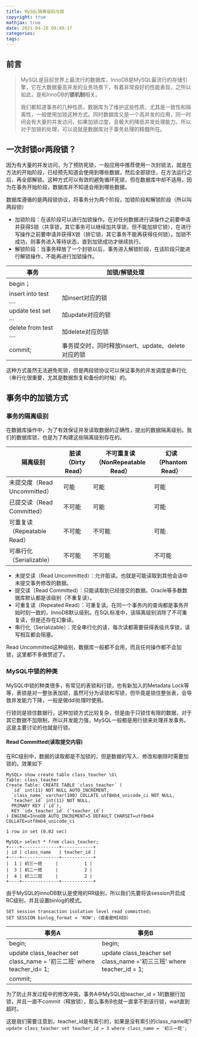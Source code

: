 ```yaml
---
title: MySQL隔离级别与锁
copyright: true
mathjax: true
date: 2021-04-28 09:49:17
categories:
tags:
---
```


## 前言

>MySQL是目前世界上最流行的数据库，InnoDB是MySQL最流行的存储引擎，它在大数据量高并发的业务场景下，有着非常良好的性能表现，之所以如此，是和InnoDB的**锁机制**相关。
>
>我们都知道事务的几种性质，数据库为了维护这些性质，尤其是一致性和隔离性，一般使用加锁这种方式。同时数据库又是一个高并发的应用，同一时间会有大量的并发访问，如果加锁过度，会极大的降低并发处理能力。所以对于加锁的处理，可以说就是数据库对于事务处理的精髓所在。



## 一次封锁or两段锁？

因为有大量的并发访问，为了预防死锁，一般应用中推荐使用一次封锁法，就是在方法的开始阶段，已经预先知道会使用到哪些数据，然后全部锁住，在方法运行之后，再全部解锁。这种方式可以有效的避免循环死锁，但在数据库中却不适用，因为在事务开始阶段，数据库并不知道会用到哪些数据。

数据库遵循的是两段锁协议，将事务分为两个阶段，加锁阶段和解锁阶段（所以叫两段锁）

- 加锁阶段：在该阶段可以进行加锁操作。在对任何数据进行读操作之前要申请并获得S锁（共享锁，其它事务可以继续加共享锁，但不能加排它锁），在进行写操作之前要申请并获得X锁（排它锁，其它事务不能再获得任何锁）。加锁不成功，则事务进入等待状态，直到加锁成功才继续执行。
- 解锁阶段：当事务释放了一个封锁以后，事务进入解锁阶段，在该阶段只能进行解锁操作，不能再进行加锁操作。

| 事务                  | 加锁/解锁处理                                      |
| --------------------- | -------------------------------------------------- |
| begin；               |                                                    |
| insert into test .... | 加insert对应的锁                                   |
| update test set ...   | 加update对应的锁                                   |
| delete from test .... | 加delete对应的锁                                   |
| commit;               | 事务提交时，同时释放insert、update、delete对应的锁 |

这种方式虽然无法避免死锁，但是两段锁协议可以保证事务的并发调度是串行化（串行化很重要，尤其是数据恢复和备份的时候）的。



## 事务中的加锁方式

### 事务的隔离级别

在数据库操作中，为了有效保证并发读取数据的正确性，提出的数据隔离级别。我们的数据库锁，也是为了构建这些隔离级别存在的。

| 隔离级别                     | 脏读（Dirty Read） | 不可重复读（NonRepeatable Read） | 幻读（Phantom Read） |
| ---------------------------- | ------------------ | -------------------------------- | -------------------- |
| 未提交度（Read Uncommitted） | 可能               | 可能                             | 可能                 |
| 已提交读（Read Committed）   | 不可能             | 可能                             | 可能                 |
| 可重复读（Repeatable Read）  | 不可能             | 不可能                           | 可能                 |
| 可串行化（Serializable）     | 不可能             | 不可能                           | 不可能               |

- 未提交读（Read Uncommitted）：允许脏读。也就是可能读取到其他会话中未提交事务修改的数据。
- 提交读（Read Committed）：只能读取到已经提交的数据。Oracle等多数数据库默认都是该级别（不重复读）。
- 可重复读（Repeated Read）：可重复读。在同一个事务内的查询都是事务开始时刻一致的，InnoDB默认级别。在SQL标准中，该隔离级别消除了不可重复读，但是还存在幻象读。
- 串行化（Serializable）：完全串行化的读，每次读都需要获得表级共享锁，读写相互都会阻塞。

Read Uncommitted这种级别，数据库一般都不会用，而且任何操作都不会加锁，这里都不多做赘述了。



### MySQL中锁的种类

MySQL中锁的种类很多，有常见的表锁和行锁，也有新加入的Metadata Lock等等，表锁是对一整张表加锁，虽然可分为读锁和写锁，但毕竟是锁住整张表，会导致并发能力下降，一般是做ddl处理时使用。

行锁则是锁住数据行，这种加锁方式比较复杂，但是由于只锁住有限的数据，对于其它数据不加限制，所以并发能力强，MySQL一般都是用行锁来处理并发事务。这是主要讨论的也就是行锁。

#### Read Committed(读取提交内容)

在RC级别中，数据的读取都是不加锁的，但是数据的写入、修改和删除时需要加锁的。效果如下

````mysql
MySQL> show create table class_teacher \G\
Table: class_teacher
Create Table: CREATE TABLE `class_teacher` (
  `id` int(11) NOT NULL AUTO_INCREMENT,
  `class_name` varchar(100) COLLATE utf8mb4_unicode_ci NOT NULL,
  `teacher_id` int(11) NOT NULL,
  PRIMARY KEY (`id`),
  KEY `idx_teacher_id` (`teacher_id`)
) ENGINE=InnoDB AUTO_INCREMENT=5 DEFAULT CHARSET=utf8mb4 COLLATE=utf8mb4_unicode_ci

1 row in set (0.02 sec)

MySQL> select * from class_teacher;
+----+--------------+------------+
| id | class_name   | teacher_id |
+----+--------------+------------+
|  1 | 初三一班     |          1 |
|  3 | 初二一班     |          2 |
|  4 | 初二二班     |          2 |
+----+--------------+------------+
````

由于MySQL的innoDB默认是使用的RR级别，所以我们先要将该session开启成RC级别，并且设置binlog的模式。

```mysql
SET session transaction isolation level read committed;
SET SESSION binlog_format = 'ROW';（或者是MIXED）
```

| 事务A                                                        | 事务B                                                        |
| ------------------------------------------------------------ | ------------------------------------------------------------ |
| begin;                                                       | begin;                                                       |
| update class_teacher set class_name = '初三二班' where teacher_id= 1; | update class_teacher set class_name ='初三三班' where teacher_id = 1; |
| commit;                                                      |                                                              |

为了防止并发过程中的修改冲突，事务A中MySQL给teacher_id = 1的数据行加锁，并且一直不commit（释放锁），那么事务B也就一直拿不到该行锁，wait直到超时。

这是我们需要注意到，teacher_id是有索引的，如果是没有索引的class_name呢?`update class_teacher set teacher_id = 3 where class_name = '初三一班';` 

